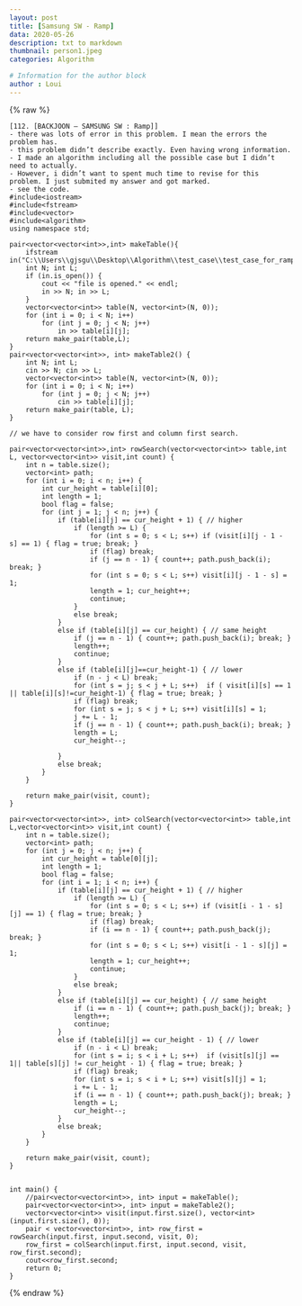 ```yaml
---
layout: post
title: [Samsung SW - Ramp]
data: 2020-05-26
description: txt to markdown
thumbnail: person1.jpeg
categories: Algorithm

# Information for the author block
author : Loui
---
```


{% raw %}

	﻿[112. [BACKJOON – SAMSUNG SW : Ramp]]
	- there was lots of error in this problem. I mean the errors the problem has.
	- this problem didn’t describe exactly. Even having wrong information.
	- I made an algorithm including all the possible case but I didn’t need to actually.
	- However, i didn’t want to spent much time to revise for this problem. I just submited my answer and got marked.
	- see the code.
	#include<iostream>
	#include<fstream>
	#include<vector>
	#include<algorithm>
	using namespace std;
	
	pair<vector<vector<int>>,int> makeTable(){
		ifstream in("C:\\Users\\gjsgu\\Desktop\\Algorithm\\test_case\\test_case_for_ramp.txt");
		int N; int L;
		if (in.is_open()) {
			cout << "file is opened." << endl;
			in >> N; in >> L;
		}
		vector<vector<int>> table(N, vector<int>(N, 0));
		for (int i = 0; i < N; i++) 
			for (int j = 0; j < N; j++)
				in >> table[i][j];
		return make_pair(table,L);
	}
	pair<vector<vector<int>>, int> makeTable2() {
		int N; int L;
		cin >> N; cin >> L;
		vector<vector<int>> table(N, vector<int>(N, 0));
		for (int i = 0; i < N; i++)
			for (int j = 0; j < N; j++)
				cin >> table[i][j];
		return make_pair(table, L);
	}
	
	// we have to consider row first and column first search.
	
	pair<vector<vector<int>>,int> rowSearch(vector<vector<int>> table,int L, vector<vector<int>> visit,int count) {
		int n = table.size();
		vector<int> path;
		for (int i = 0; i < n; i++) {
			int cur_height = table[i][0];
			int length = 1;
			bool flag = false;
			for (int j = 1; j < n; j++) {
				if (table[i][j] == cur_height + 1) { // higher
					if (length >= L) {
						for (int s = 0; s < L; s++) if (visit[i][j - 1 - s] == 1) { flag = true; break; } 
						if (flag) break;
						if (j == n - 1) { count++; path.push_back(i); break; }
						for (int s = 0; s < L; s++) visit[i][j - 1 - s] = 1; 
						length = 1; cur_height++;
						continue;
					}
					else break;
				}
				else if (table[i][j] == cur_height) { // same height
					if (j == n - 1) { count++; path.push_back(i); break; }
					length++;
					continue;
				}
				else if (table[i][j]==cur_height-1) { // lower
					if (n - j < L) break;
					for (int s = j; s < j + L; s++)  if ( visit[i][s] == 1 || table[i][s]!=cur_height-1) { flag = true; break; }
					if (flag) break;
					for (int s = j; s < j + L; s++) visit[i][s] = 1;
					j += L - 1;
					if (j == n - 1) { count++; path.push_back(i); break; }
					length = L;
					cur_height--;
	
				}
				else break;
			}
		}
	
		return make_pair(visit, count);
	}
	
	pair<vector<vector<int>>, int> colSearch(vector<vector<int>> table,int L,vector<vector<int>> visit,int count) {
		int n = table.size();
		vector<int> path;
		for (int j = 0; j < n; j++) {
			int cur_height = table[0][j];
			int length = 1;
			bool flag = false;
			for (int i = 1; i < n; i++) {
				if (table[i][j] == cur_height + 1) { // higher
					if (length >= L) {
						for (int s = 0; s < L; s++) if (visit[i - 1 - s][j] == 1) { flag = true; break; }
						if (flag) break;
						if (i == n - 1) { count++; path.push_back(j); break; }
						for (int s = 0; s < L; s++) visit[i - 1 - s][j] = 1;
						length = 1; cur_height++;
						continue;
					}
					else break;
				}
				else if (table[i][j] == cur_height) { // same height
					if (i == n - 1) { count++; path.push_back(j); break; }
					length++;
					continue;
				}
				else if (table[i][j] == cur_height - 1) { // lower
					if (n - i < L) break;
					for (int s = i; s < i + L; s++)  if (visit[s][j] == 1|| table[s][j] != cur_height - 1) { flag = true; break; }
					if (flag) break;
					for (int s = i; s < i + L; s++) visit[s][j] = 1;
					i += L - 1;
					if (i == n - 1) { count++; path.push_back(j); break; }
					length = L;
					cur_height--;
				}
				else break;
			}
		}
		
		return make_pair(visit, count);
	}
	
	
	int main() {
		//pair<vector<vector<int>>, int> input = makeTable();
		pair<vector<vector<int>>, int> input = makeTable2();
		vector<vector<int>> visit(input.first.size(), vector<int>(input.first.size(), 0));
		pair < vector<vector<int>>, int> row_first = rowSearch(input.first, input.second, visit, 0);
		row_first = colSearch(input.first, input.second, visit, row_first.second);
		cout<<row_first.second;
		return 0;
	}
	
	
	
{% endraw %}
